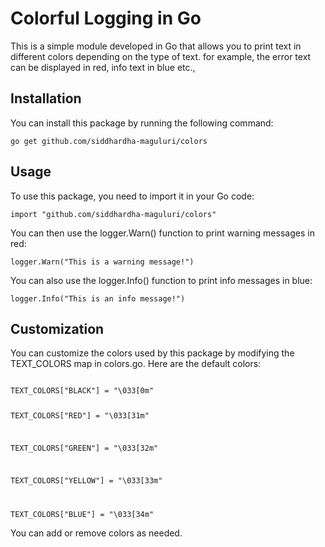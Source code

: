 # Colorful Logging in Go

This is a simple module developed in Go that allows you to print text in different colors depending on the type of text. for example, the error text can be displayed in red, info text in blue etc.,

## Installation

You can install this package by running the following command:

`go get github.com/siddhardha-maguluri/colors`

## Usage

To use this package, you need to import it in your Go code:

`import "github.com/siddhardha-maguluri/colors"`

You can then use the logger.Warn() function to print warning messages in red:

`logger.Warn("This is a warning message!")`

You can also use the logger.Info() function to print info messages in blue:

`logger.Info("This is an info message!")`

## Customization

You can customize the colors used by this package by modifying the TEXT_COLORS map in colors.go. Here are the default colors:

<code>
TEXT_COLORS["BLACK"] = "\033[0m"

TEXT_COLORS["RED"] = "\033[31m"

TEXT_COLORS["GREEN"] = "\033[32m"

TEXT_COLORS["YELLOW"] = "\033[33m"

TEXT_COLORS["BLUE"] = "\033[34m"
</code>

You can add or remove colors as needed.